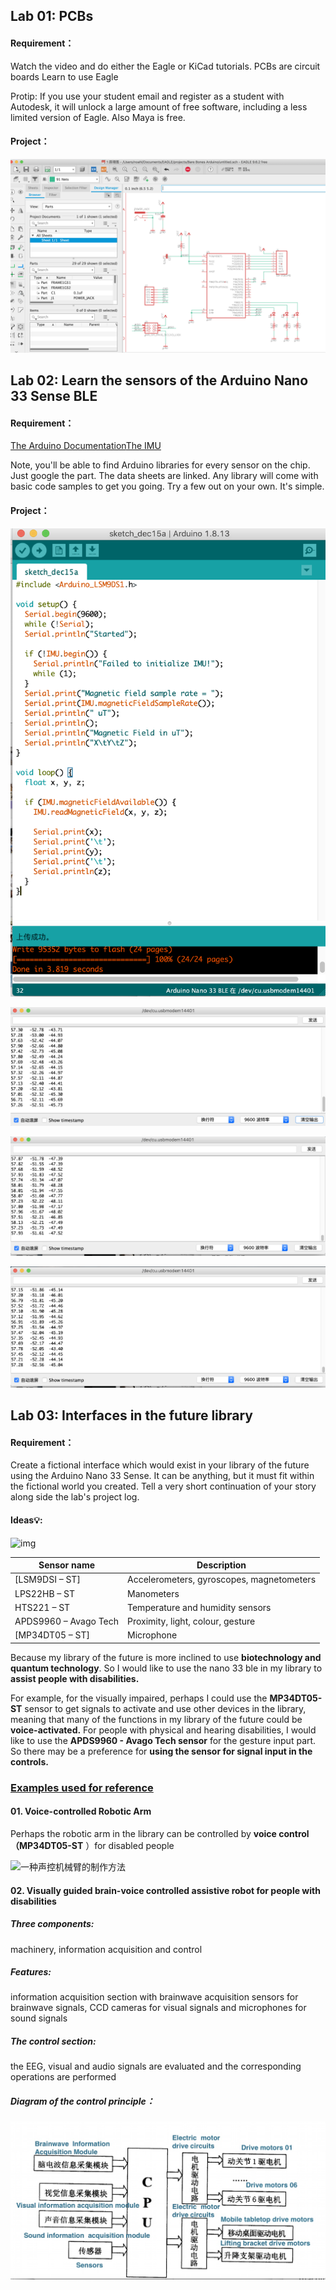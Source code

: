 


## Lab 01: PCBs

#### Requirement：

Watch the video and do either the Eagle or KiCad tutorials. PCBs are circuit boards
Learn to use Eagle

Protip: If you use your student email and register as a student with Autodesk, it will unlock a large amount of free software, including a less limited version of Eagle. Also Maya is free.

#### Project：

![image](https://github.com/mylin04202/img/blob/main/image-20201215210708325.png)



## Lab 02: Learn the sensors of the Arduino Nano 33 Sense BLE

#### Requirement：

[The Arduino Documentation](https://www.arduino.cc/en/Guide/NANO33BLESense)[The IMU](https://www.arduino.cc/en/Reference/ArduinoLSM9DS1)

Note, you'll be able to find Arduino libraries for every sensor on the chip. Just google the part. The data sheets are linked. Any library will come with basic code samples to get you going. Try a few out on your own. It's simple.



#### Project：

![image](https://github.com/mylin04202/img/blob/main/image-20201215213913619.png)

![image](https://github.com/mylin04202/img/blob/main/image-20201215213817509.png)

![image](https://github.com/mylin04202/img/blob/main/image-20201215213901546.png)

![image](https://github.com/mylin04202/img/blob/main/image-20201215213851801.png)



## Lab 03: Interfaces in the future library

#### Requirement：

Create a fictional interface which would exist in your library of the future using the Arduino Nano 33 Sense. It can be anything, but it must fit within the fictional world you created. Tell a very short continuation of your story along side the lab's project log.

#### Ideas💡:

![img](https://www.yiboard.com/data/attachment/forum/201911/24/105844ua7wk8827es74ooo.jpg)

| **Sensor name**       | **Description**                           |
| --------------------- | ----------------------------------------- |
| [LSM9DSI – ST]        | Accelerometers, gyroscopes, magnetometers |
| LPS22HB – ST          | Manometers                                |
| HTS221 – ST           | Temperature and humidity sensors          |
| APDS9960 – Avago Tech | Proximity, light, colour, gesture         |
| [MP34DT05 – ST]       | Microphone                                |



Because my library of the future is more inclined to use **biotechnology and quantum technology**. So I would like to use the nano 33 ble in my library to **assist people with disabilities.**

For example, for the visually impaired, perhaps I could use the **MP34DT05-ST** sensor to get signals to activate and use other devices in the library, meaning that many of the functions in my library of the future could be **voice-activated.** For people with physical and hearing disabilities, I would like to use the **APDS9960 - Avago Tech sensor** for the gesture input part. So there may be a preference for **using the sensor for signal input in the controls.**



### <u>Examples used for reference</u>

#### 01. Voice-controlled  Robotic Arm

Perhaps the robotic arm in the library can be controlled by **voice control（MP34DT05-ST** ）for disabled people

![一种声控机械臂的制作方法](https://encrypted-tbn0.gstatic.com/images?q=tbn:ANd9GcRJztZexGfodKWOI1pPfTL9T4iG_2bG8TkWLQ&usqp=CAU)



#### 02. Visually guided brain-voice controlled assistive robot for people with disabilities

##### Three components: 

machinery, information acquisition and control

##### Features: 

information acquisition section with brainwave acquisition sensors for brainwave signals, CCD cameras for visual signals and microphones for sound signals

##### The control section:

 the EEG, visual and audio signals are evaluated and the corresponding operations are performed

##### Diagram of the control principle：

![image](https://github.com/mylin04202/img/blob/main/image-20201215085439514.png)
